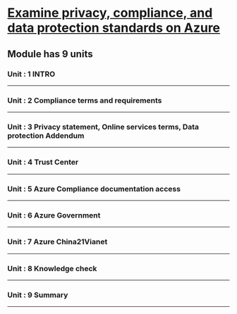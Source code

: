 # [Examine privacy, compliance, and data protection standards on Azure](https://docs.microsoft.com/en-us/learn/modules/examine-privacy-compliance-data-protection-standards/)
## Module has 9 units
### Unit : 1 INTRO
---
### Unit : 2 Compliance terms and requirements
---
### Unit : 3 Privacy statement, Online services terms, Data protection Addendum
---
### Unit : 4 Trust Center
---
### Unit : 5 Azure Compliance documentation access
---
### Unit : 6 Azure Government
---
### Unit : 7 Azure China21Vianet
---
### Unit : 8 Knowledge check
---
### Unit : 9 Summary 
---